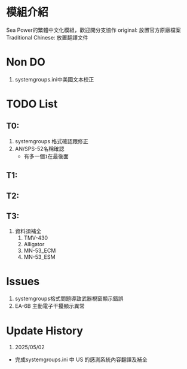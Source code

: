 # 模組介紹
Sea Power的繁體中文化模組，歡迎開分支協作
original: 放置官方原廠檔案
Traditional Chinese: 放置翻譯文件

# Non DO
1. systemgroups.ini中美國文本校正 

# TODO List
## T0:
1. systemgroups 格式確認跟修正
2. AN/SPS-52名稱確認
     - 有多一個`1`在最後面

## T1:
## T2:
## T3:
1. 資料須補全
     1. TMV-430
     2. Alligator
     3. MN-53_ECM
     4. MN-53_ESM

# Issues
1. systemgroups格式問題導致武器視窗顯示錯誤
2. EA-6B 主動電子干擾顯示異常

# Update History

1. 2025/05/02
 - 完成systemgroups.ini 中 US 的感測系統內容翻譯及補全


